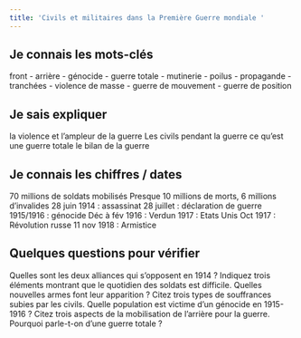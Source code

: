 ```yaml
---
title: 'Civils et militaires dans la Première Guerre mondiale '
---
```


## Je connais les mots-clés

front - arrière - génocide - guerre totale - mutinerie - poilus - propagande - tranchées - violence de masse - guerre de mouvement - guerre de position

## Je sais expliquer

la violence et l’ampleur de la guerre Les civils pendant la guerre ce qu’est une guerre totale le bilan de la guerre

## Je connais les chiffres / dates

70 millions de soldats mobilisés Presque 10 millions de morts, 6 millions d’invalides 28 juin 1914 : assassinat 28 juillet : déclaration de guerre 1915/1916 : génocide Déc à fév 1916 : Verdun 1917 : Etats Unis Oct 1917 : Révolution russe 11 nov 1918 : Armistice

## Quelques questions pour vérifier

Quelles sont les deux alliances qui s’opposent en 1914 ? Indiquez trois éléments montrant que le quotidien des soldats est difficile. Quelles nouvelles armes font leur apparition ? Citez trois types de souffrances subies par les civils. Quelle population est victime d’un génocide en 1915-1916 ? Citez trois aspects de la mobilisation de l’arrière pour la guerre. Pourquoi parle-t-on d’une guerre totale ?